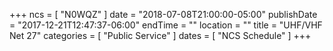 +++
ncs = [ "N0WQZ" ]
date = "2018-07-08T21:00:00-05:00"
publishDate = "2017-12-21T12:47:37-06:00"
endTime = ""
location = ""
title = "UHF/VHF Net 27"
categories = [ "Public Service" ]
dates = [ "NCS Schedule" ]
+++
